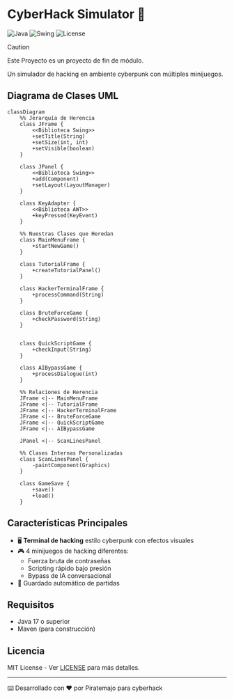 # CyberHack Simulator 🚀

![Java](https://img.shields.io/badge/Java-17%2B-blue)
![Swing](https://img.shields.io/badge/GUI-Swing-orange)
![License](https://img.shields.io/badge/License-MIT-green)

> [!CAUTION]
> Este Proyecto es un proyecto de fin de módulo.

Un simulador de hacking en ambiente cyberpunk con múltiples minijuegos.

## Diagrama de Clases UML

```mermaid
classDiagram
    %% Jerarquía de Herencia
    class JFrame {
        <<Biblioteca Swing>>
        +setTitle(String)
        +setSize(int, int)
        +setVisible(boolean)
    }

    class JPanel {
        <<Biblioteca Swing>>
        +add(Component)
        +setLayout(LayoutManager)
    }

    class KeyAdapter {
        <<Biblioteca AWT>>
        +keyPressed(KeyEvent)
    }

    %% Nuestras Clases que Heredan
    class MainMenuFrame {
        +startNewGame()
    }

    class TutorialFrame {
        +createTutorialPanel()
    }

    class HackerTerminalFrame {
        +processCommand(String)
    }

    class BruteForceGame {
        +checkPassword(String)
    }


    class QuickScriptGame {
        +checkInput(String)
    }

    class AIBypassGame {
        +processDialogue(int)
    }

    %% Relaciones de Herencia
    JFrame <|-- MainMenuFrame
    JFrame <|-- TutorialFrame
    JFrame <|-- HackerTerminalFrame
    JFrame <|-- BruteForceGame
    JFrame <|-- QuickScriptGame
    JFrame <|-- AIBypassGame

    JPanel <|-- ScanLinesPanel

    %% Clases Internas Personalizadas
    class ScanLinesPanel {
        -paintComponent(Graphics)
    }

    class GameSave {
        +save()
        +load()
    }

```

## Características Principales

- 🖥️ **Terminal de hacking** estilo cyberpunk con efectos visuales
- 🎮 4 minijuegos de hacking diferentes:
  - Fuerza bruta de contraseñas
  - Scripting rápido bajo presión
  - Bypass de IA conversacional
- 💾 Guardado automático de partidas

## Requisitos

- Java 17 o superior
- Maven (para construcción)



## Licencia

MIT License - Ver [LICENSE](LICENSE) para más detalles.

---

⌨️ Desarrollado con ❤️ por Piratemajo para cyberhack
